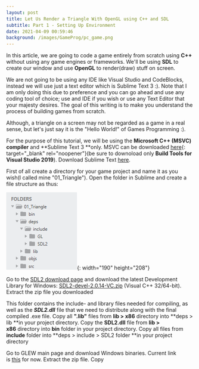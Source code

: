 ```yaml
---
layout: post
title: Let Us Render a Triangle With OpenGL using C++ and SDL
subtitle: Part 1 - Setting Up Environment
date: 2021-04-09 00:59:46
background: /images/GameProg/pc_game.png
---
```

In this article, we are going to code a game entirely from scratch using **C++** without using any game engines or frameworks. We'll be using **SDL** to create our window and use **OpenGL** to render(draw) stuff on screen.

We are not going to be using any IDE like Visual Studio and CodeBlocks, instead we will use just a text editor which is Sublime Text 3 :). Note that I am only doing this due to preference and you can go ahead and use any coding tool of choice; use and IDE if you wish or use any Text Editor that your majesty desires. The goal of this writing is to make you understand the process of building games from scratch.

Although, a triangle on a screen may not be regarded as a game in a real sense, but let's just say it is the "Hello World\!" of Games Programming :).

For the purpose of this tutorial, we will be using the **Microsoft C++ (MSVC) compiler** and **Sublime Text 3&nbsp;**only. MSVC can be downloaded [here](https://visualstudio.microsoft.com/downloads/#build-tools-for-visual-studio-2019){: target="_blank" rel="noopener"}(be sure to downoload only **Build Tools for Visual Studio 2019**). Download Sublime Text&nbsp;[here](https://www.sublimetext.com/).

First of all create a directory for your game project and name it as you wish(I called mine "01\_Triangle"). Open the folder in Sublime and create a file structure as thus:

![](/uploads/filestructure.png){: width="190" height="208"}

Go to the&nbsp;[SDL2 download page](https://www.libsdl.org/download-2.0.php)&nbsp;and download the latest Development Library for Windows:&nbsp;[SDL2-devel-2.0.14-VC.zip](https://www.libsdl.org/release/SDL2-devel-2.0.14-VC.zip)&nbsp;(Visual C++ 32/64-bit). Extract the zip file you downloaded

This folder contains the include- and library files needed for compiling, as well as the&nbsp;***SDL2.dll***&nbsp;file that we need to distribute along with the final compiled .exe file. Copy all **".lib"** files from **lib &gt; x86**&nbsp;directory into&nbsp;**deps &gt; lib&nbsp;**in your project directory. Copy the **SDL2.dll** file from **lib &gt; x86**&nbsp;directory into **bin**&nbsp;folder in your project directory. Copy all files from **include**&nbsp;folder into&nbsp;**deps &gt; include &gt; SDL2 folder&nbsp;**in your project directory

Go to GLEW main page and download Windows binaries. Current link is&nbsp;[this](http://glew.sourceforge.net/)&nbsp;for now. Extract the zip file. Copy&nbsp;
